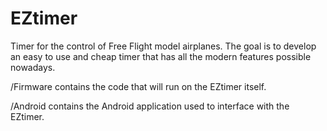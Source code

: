 # EZtimer
Timer for the control of Free Flight model airplanes. The goal is to develop an easy to use and cheap timer that has all the modern features possible nowadays.

/Firmware contains the code that will run on the EZtimer itself.

/Android contains the Android application used to interface with the EZtimer.
